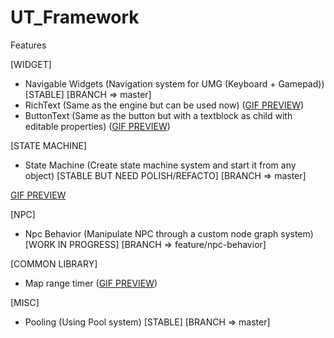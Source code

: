 # UT_Framework

Features 

[WIDGET]
- Navigable Widgets (Navigation system for UMG (Keyboard + Gamepad)) [STABLE] [BRANCH => master]
- RichText (Same as the engine but can be used now) ([GIF PREVIEW](https://image.ibb.co/mRCjgS/Rich_Text_Overview.gif))
- ButtonText (Same as the button but with a textblock as child with editable properties) ([GIF PREVIEW](http://image.ibb.co/h485Ln/Button_Text_Overview.gif))

[STATE MACHINE]
- State Machine (Create state machine system and start it from any object) [STABLE BUT NEED POLISH/REFACTO] [BRANCH => master]

[GIF PREVIEW](https://image.ibb.co/dBXf37/SM_Overview.gif)

[NPC]
- Npc Behavior (Manipulate NPC through a custom node graph system) [WORK IN PROGRESS] [BRANCH => feature/npc-behavior]

[COMMON LIBRARY]
- Map range timer ([GIF PREVIEW](http://image.ibb.co/ddt0mS/Map_Range_Timer_Overview.gif))

[MISC]
- Pooling (Using Pool system) [STABLE] [BRANCH => master]
